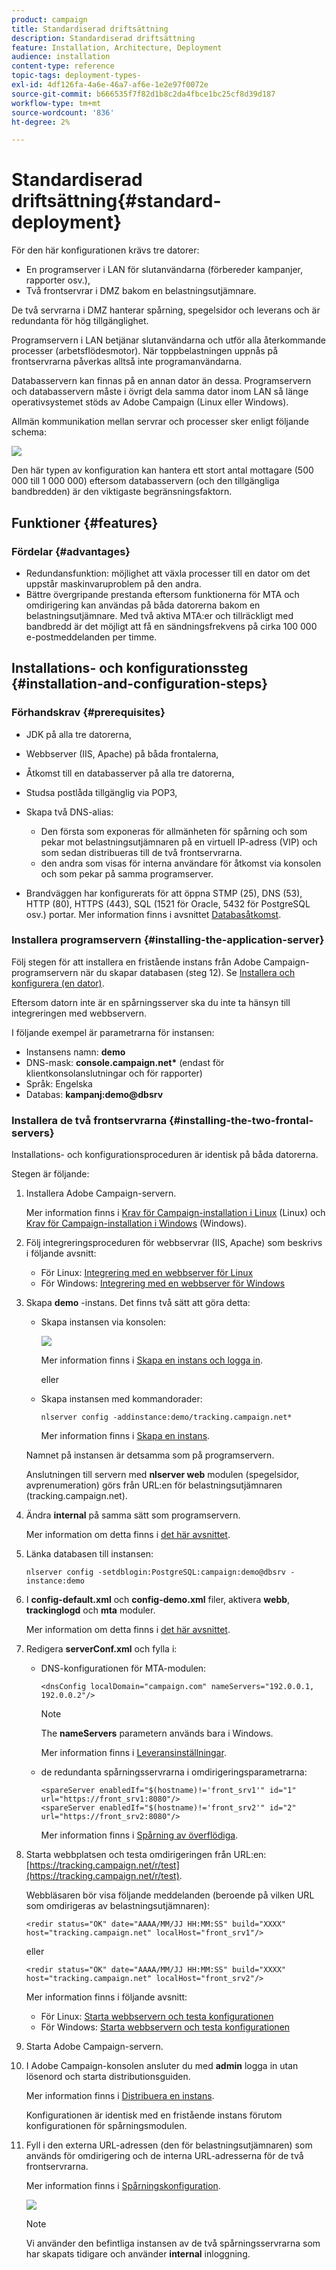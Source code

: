 ```yaml
---
product: campaign
title: Standardiserad driftsättning
description: Standardiserad driftsättning
feature: Installation, Architecture, Deployment
audience: installation
content-type: reference
topic-tags: deployment-types-
exl-id: 4df126fa-4a6e-46a7-af6e-1e2e97f0072e
source-git-commit: b666535f7f82d1b8c2da4fbce1bc25cf8d39d187
workflow-type: tm+mt
source-wordcount: '836'
ht-degree: 2%

---
```


# Standardiserad driftsättning{#standard-deployment}



För den här konfigurationen krävs tre datorer:

* En programserver i LAN för slutanvändarna (förbereder kampanjer, rapporter osv.),
* Två frontservrar i DMZ bakom en belastningsutjämnare.

De två servrarna i DMZ hanterar spårning, spegelsidor och leverans och är redundanta för hög tillgänglighet.

Programservern i LAN betjänar slutanvändarna och utför alla återkommande processer (arbetsflödesmotor). När toppbelastningen uppnås på frontservrarna påverkas alltså inte programanvändarna.

Databasservern kan finnas på en annan dator än dessa. Programservern och databasservern måste i övrigt dela samma dator inom LAN så länge operativsystemet stöds av Adobe Campaign (Linux eller Windows).

Allmän kommunikation mellan servrar och processer sker enligt följande schema:

![](assets/s_001_ncs_install_standardconfig.png)

Den här typen av konfiguration kan hantera ett stort antal mottagare (500 000 till 1 000 000) eftersom databasservern (och den tillgängliga bandbredden) är den viktigaste begränsningsfaktorn.

## Funktioner {#features}

### Fördelar {#advantages}

* Redundansfunktion: möjlighet att växla processer till en dator om det uppstår maskinvaruproblem på den andra.
* Bättre övergripande prestanda eftersom funktionerna för MTA och omdirigering kan användas på båda datorerna bakom en belastningsutjämnare. Med två aktiva MTA:er och tillräckligt med bandbredd är det möjligt att få en sändningsfrekvens på cirka 100 000 e-postmeddelanden per timme.

## Installations- och konfigurationssteg {#installation-and-configuration-steps}

### Förhandskrav {#prerequisites}

* JDK på alla tre datorerna,
* Webbserver (IIS, Apache) på båda frontalerna,
* Åtkomst till en databasserver på alla tre datorerna,
* Studsa postlåda tillgänglig via POP3,
* Skapa två DNS-alias:

   * Den första som exponeras för allmänheten för spårning och som pekar mot belastningsutjämnaren på en virtuell IP-adress (VIP) och som sedan distribueras till de två frontservrarna.
   * den andra som visas för interna användare för åtkomst via konsolen och som pekar på samma programserver.

* Brandväggen har konfigurerats för att öppna STMP (25), DNS (53), HTTP (80), HTTPS (443), SQL (1521 för Oracle, 5432 för PostgreSQL osv.) portar. Mer information finns i avsnittet [Databasåtkomst](../../installation/using/network-configuration.md#database-access).

### Installera programservern {#installing-the-application-server}

Följ stegen för att installera en fristående instans från Adobe Campaign-programservern när du skapar databasen (steg 12). Se [Installera och konfigurera (en dator)](../../installation/using/standalone-deployment.md#installing-and-configuring--single-machine-).

Eftersom datorn inte är en spårningsserver ska du inte ta hänsyn till integreringen med webbservern.

I följande exempel är parametrarna för instansen:

* Instansens namn: **demo**
* DNS-mask: **console.campaign.net&#42;** (endast för klientkonsolanslutningar och för rapporter)
* Språk: Engelska
* Databas: **kampanj:demo@dbsrv**

### Installera de två frontservrarna {#installing-the-two-frontal-servers}

Installations- och konfigurationsproceduren är identisk på båda datorerna.

Stegen är följande:

1. Installera Adobe Campaign-servern.

   Mer information finns i [Krav för Campaign-installation i Linux](../../installation/using/prerequisites-of-campaign-installation-in-linux.md) (Linux) och [Krav för Campaign-installation i Windows](../../installation/using/prerequisites-of-campaign-installation-in-windows.md) (Windows).

1. Följ integreringsproceduren för webbservrar (IIS, Apache) som beskrivs i följande avsnitt:

   * För Linux: [Integrering med en webbserver för Linux](../../installation/using/integration-into-a-web-server-for-linux.md)
   * För Windows: [Integrering med en webbserver för Windows](../../installation/using/integration-into-a-web-server-for-windows.md)

1. Skapa **demo** -instans. Det finns två sätt att göra detta:

   * Skapa instansen via konsolen:

     ![](assets/install_create_new_connexion.png)

     Mer information finns i [Skapa en instans och logga in](../../installation/using/creating-an-instance-and-logging-on.md).

     eller

   * Skapa instansen med kommandorader:

     ```
     nlserver config -addinstance:demo/tracking.campaign.net*
     ```

     Mer information finns i [Skapa en instans](../../installation/using/command-lines.md#creating-an-instance).

   Namnet på instansen är detsamma som på programservern.

   Anslutningen till servern med **nlserver web** modulen (spegelsidor, avprenumeration) görs från URL:en för belastningsutjämnaren (tracking.campaign.net).

1. Ändra **internal** på samma sätt som programservern.

   Mer information om detta finns i [det här avsnittet](../../installation/using/configuring-campaign-server.md#internal-identifier).

1. Länka databasen till instansen:

   ```
   nlserver config -setdblogin:PostgreSQL:campaign:demo@dbsrv -instance:demo
   ```

1. I **config-default.xml** och **config-demo.xml** filer, aktivera **webb**, **trackinglogd** och **mta** moduler.

   Mer information om detta finns i [det här avsnittet](../../installation/using/configuring-campaign-server.md#enabling-processes).

1. Redigera **serverConf.xml** och fylla i:

   * DNS-konfigurationen för MTA-modulen:

     ```
     <dnsConfig localDomain="campaign.com" nameServers="192.0.0.1, 192.0.0.2"/>
     ```

     >[!NOTE]
     >
     >The **nameServers** parametern används bara i Windows.

     Mer information finns i [Leveransinställningar](configure-delivery-settings.md).

   * de redundanta spårningsservrarna i omdirigeringsparametrarna:

     ```
     <spareServer enabledIf="$(hostname)!='front_srv1'" id="1" url="https://front_srv1:8080"/>
     <spareServer enabledIf="$(hostname)!='front_srv2'" id="2" url="https://front_srv2:8080"/>
     ```

     Mer information finns i [Spårning av överflödiga](configuring-campaign-server.md#redundant-tracking).

1. Starta webbplatsen och testa omdirigeringen från URL:en: [https://tracking.campaign.net/r/test](https://tracking.campaign.net/r/test).

   Webbläsaren bör visa följande meddelanden (beroende på vilken URL som omdirigeras av belastningsutjämnaren):

   ```
   <redir status="OK" date="AAAA/MM/JJ HH:MM:SS" build="XXXX" host="tracking.campaign.net" localHost="front_srv1"/>
   ```

   eller

   ```
   <redir status="OK" date="AAAA/MM/JJ HH:MM:SS" build="XXXX" host="tracking.campaign.net" localHost="front_srv2"/>
   ```

   Mer information finns i följande avsnitt:

   * För Linux: [Starta webbservern och testa konfigurationen](../../installation/using/integration-into-a-web-server-for-linux.md#launching-the-web-server-and-testing-the-configuration)
   * För Windows: [Starta webbservern och testa konfigurationen](../../installation/using/integration-into-a-web-server-for-windows.md#launching-the-web-server-and-testing-the-configuration)

1. Starta Adobe Campaign-servern.
1. I Adobe Campaign-konsolen ansluter du med **admin** logga in utan lösenord och starta distributionsguiden.

   Mer information finns i [Distribuera en instans](../../installation/using/deploying-an-instance.md).

   Konfigurationen är identisk med en fristående instans förutom konfigurationen för spårningsmodulen.

1. Fyll i den externa URL-adressen (den för belastningsutjämnaren) som används för omdirigering och de interna URL-adresserna för de två frontservrarna.

   Mer information finns i [Spårningskonfiguration](../../installation/using/deploying-an-instance.md#tracking-configuration).

   ![](assets/d_ncs_install_tracking2.png)

   >[!NOTE]
   >
   >Vi använder den befintliga instansen av de två spårningsservrarna som har skapats tidigare och använder **internal** inloggning.
